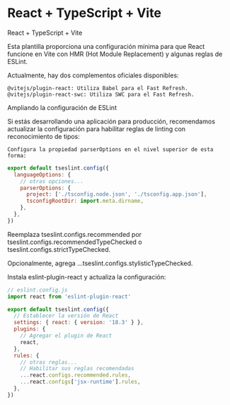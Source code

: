 # React + TypeScript + Vite

React + TypeScript + Vite

Esta plantilla proporciona una configuración mínima para que React funcione en Vite con HMR (Hot Module Replacement) y algunas reglas de ESLint.

Actualmente, hay dos complementos oficiales disponibles:

    @vitejs/plugin-react: Utiliza Babel para el Fast Refresh.
    @vitejs/plugin-react-swc: Utiliza SWC para el Fast Refresh.

Ampliando la configuración de ESLint

Si estás desarrollando una aplicación para producción, recomendamos actualizar la configuración para habilitar reglas de linting con reconocimiento de tipos:

    Configura la propiedad parserOptions en el nivel superior de esta forma:

```js
export default tseslint.config({
  languageOptions: {
    // otras opciones...
    parserOptions: {
      project: ['./tsconfig.node.json', './tsconfig.app.json'],
      tsconfigRootDir: import.meta.dirname,
    },
  },
})
```

Reemplaza tseslint.configs.recommended por tseslint.configs.recommendedTypeChecked o tseslint.configs.strictTypeChecked.

Opcionalmente, agrega ...tseslint.configs.stylisticTypeChecked.

Instala eslint-plugin-react y actualiza la configuración:

```js
// eslint.config.js
import react from 'eslint-plugin-react'

export default tseslint.config({
  // Establecer la versión de React
  settings: { react: { version: '18.3' } },
  plugins: {
    // Agregar el plugin de React
    react,
  },
  rules: {
    // otras reglas...
    // Habilitar sus reglas recomendadas
    ...react.configs.recommended.rules,
    ...react.configs['jsx-runtime'].rules,
  },
})
```
